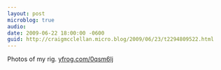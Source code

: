 ```yaml
---
layout: post
microblog: true
audio: 
date: 2009-06-22 18:00:00 -0600
guid: http://craigmcclellan.micro.blog/2009/06/23/t2294809522.html
---
```

Photos of my rig.  [yfrog.com/0qsm6lj](http://yfrog.com/0qsm6lj)
